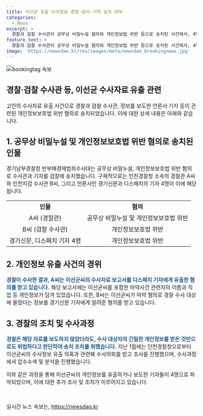 ```yaml
---
title: 이선균 유출 수사정보 경찰·검사·기자 송치 여부
categories:
  - News
excerpt: >
  경찰과 검찰 수사관이 공무상 비밀누설 혐의와 개인정보법 위반 등으로 송치된 사건에서, 4명의 기자도 개인정보를 유출했다는 혐의로 검찰에 송치됐다. 이 사건은 마약 투약 혐의로 조사 중이었던 이선균 배우의 수사정보가 유출된 것으로 밝혀졌다. 이를 통해 경찰은 해당 자료를 보도하든 말든 수사 대상자의 개인정보를 받은 것만으로도 위법하다고 판단했다. 해당 사건 조사를 통해 경찰과 기자들이 송치됐으며, 관련된 기자 및 조사관의 행위에 대한 파악이 이루어졌다.
feature_text: >
  경찰과 검찰 수사관이 공무상 비밀누설 혐의와 개인정보법 위반 등으로 송치된 사건에서, 4명의 기자도 개인정보를 유출했다는 혐의로 검찰에 송치됐다. 이 사건은 마약 투약 혐의로 조사 중이었던 이선균 배우의 수사정보가 유출된 것으로 밝혀졌다. 이를 통해 경찰은 해당 자료를 보도하든 말든 수사 대상자의 개인정보를 받은 것만으로도 위법하다고 판단했다. 해당 사건 조사를 통해 경찰과 기자들이 송치됐으며, 관련된 기자 및 조사관의 행위에 대한 파악이 이루어졌다.
image: 'https://newsdao.kr/res/images/meta/newsdao_breakingnews.jpg'
---
```


<p><img src="https://newsdao.kr/res/images/meta/newsdao_breakingnews.jpg" alt="bookingtag 속보" /></p>

<h2 data-ke-size="size26">경찰·검찰 수사관 등, 이선균 수사자료 유출 관련</h2>

<p data-ke-size="size16">고인의 수사자료 유출 사건으로 경찰과 검찰 수사관, 정보를 보도한 언론사 기자 등이 관련된 개인정보보호법 위반 혐의로 송치되었습니다. 이에 대한 상세 내용은 아래와 같습니다.</p>

<h2 data-ke-size="size21">1. 공무상 비밀누설 및 개인정보보호법 위반 혐의로 송치된 인물</h2>

<p data-ke-size="size16">경기남부경찰청 반부패경제범죄수사대는 공무상 비밀누설, 개인정보보호법 위반 혐의로 수사관과 기자를 검찰에 송치했습니다. 구체적으로는 인천경찰청 소속의 경찰관 A씨와 인천지검 수사관 B씨, 그리고 언론사인 경기신문과 디스패치의 기자 4명이 이에 해당됩니다.</p>

<table>
    <tr>
        <td style="text-align: center; height: 17px;"><b>인물</b></td>
        <td style="text-align: center; height: 17px;"><b>혐의</b></td>
    </tr>
    <tr>
        <td style="text-align: center; height: 17px;">A씨 (경찰관)</td>
        <td style="text-align: center; height: 17px;">공무상 비밀누설 및 개인정보보호법 위반</td>
    </tr>
    <tr>
        <td style="text-align: center; height: 17px;">B씨 (검찰 수사관)</td>
        <td style="text-align: center; height: 17px;">개인정보보호법 위반</td>
    </tr>
    <tr>
        <td style="text-align: center; height: 17px;">경기신문, 디스패치 기자 4명</td>
        <td style="text-align: center; height: 17px;">개인정보보호법 위반</td>
    </tr>
</table>

<h2 data-ke-size="size21">2. 개인정보 유출 사건의 경위</h2>

<p data-ke-size="size16"><b><span style="color: #1a5490;">경찰이 수사한 결과, A씨는 이선균씨의 수사자료 보고서를 디스패치 기자에게 유출한 혐의를 받고 있습니다.</span></b> 해당 보고서에는 이선균씨를 포함한 마약사건 관련자의 이름과 직업 등 개인정보가 담겨 있었습니다. 또한, B씨는 이선균씨가 마약 혐의로 경찰 수사 대상에 올랐다는 정보를 경기신문 기자에게 알려준 혐의를 받고 있습니다.</p>

<h2 data-ke-size="size21">3. 경찰의 조치 및 수사과정</h2>

<p data-ke-size="size16"><b><span style="color: #1a5490;">경찰은 해당 자료를 보도하지 않았더라도, 수사 대상자의 긴밀한 개인정보를 받은 것만으로도 위법하다고 판단하여 송치 조치를 취했습니다.</span></b> 지난 1월에는 인천경찰청으로부터 이선균씨의 수사정보 유출 의혹과 관련해 수사의뢰를 받고 조사를 진행했으며, 수사과정에서 압수수색 및 분석을 진행했습니다.</p>

<p data-ke-size="size16">이와 같은 과정을 통해 이선균씨의 개인정보를 유출하거나 보도한 기자들이 4명으로 파악되었으며, 이에 대한 추가 조사 및 조치가 이루어지고 있습니다.</p>

<p data-ke-size="size16">&nbsp;</p>
실시간 뉴스 속보는, <a href="https://newsdao.kr" rel="dofollow">https://newsdao.kr</a>


